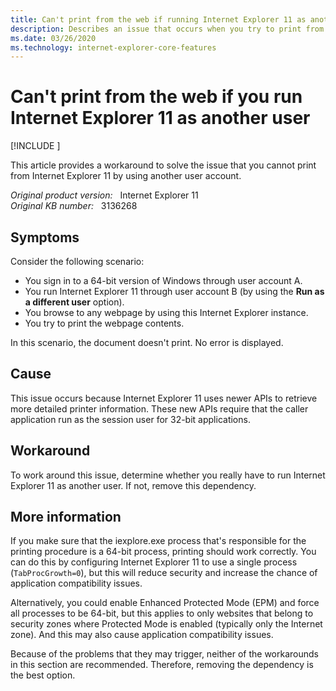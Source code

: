 ```yaml
---
title: Can't print from the web if running Internet Explorer 11 as another user
description: Describes an issue that occurs when you try to print from Internet Explorer 11 through a different user account. A workaround is provided.
ms.date: 03/26/2020
ms.technology: internet-explorer-core-features
---
```

# Can't print from the web if you run Internet Explorer 11 as another user

[!INCLUDE [](../../../includes/browsers-important.md)]

This article provides a workaround to solve the issue that you cannot print from Internet Explorer 11 by using another user account.

_Original product version:_ &nbsp; Internet Explorer 11  
_Original KB number:_ &nbsp; 3136268

## Symptoms

Consider the following scenario:

- You sign in to a 64-bit version of Windows through user account A.
- You run Internet Explorer 11 through user account B (by using the **Run as a different user** option).
- You browse to any webpage by using this Internet Explorer instance.
- You try to print the webpage contents.

In this scenario, the document doesn't print. No error is displayed.

## Cause

This issue occurs because Internet Explorer 11 uses newer APIs to retrieve more detailed printer information. These new APIs require that the caller application run as the session user for 32-bit applications.

## Workaround

To work around this issue, determine whether you really have to run Internet Explorer 11 as another user. If not, remove this dependency.

## More information

If you make sure that the iexplore.exe process that's responsible for the printing procedure is a 64-bit process, printing should work correctly. You can do this by configuring Internet Explorer 11 to use a single process (`TabProcGrowth=0`), but this will reduce security and increase the chance of application compatibility issues.

Alternatively, you could enable Enhanced Protected Mode (EPM) and force all processes to be 64-bit, but this applies to only websites that belong to security zones where Protected Mode is enabled (typically only the Internet zone). And this may also cause application compatibility issues.

Because of the problems that they may trigger, neither of the workarounds in this section are recommended. Therefore, removing the dependency is the best option.
